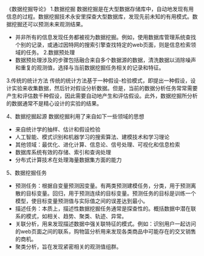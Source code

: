 《数据挖掘导论》
1.数据挖掘
数据挖掘是在大型数据存储库中，自动地发现有用信息的过程。数据挖掘技术永安里探查大型数据库，发现先前未知的有用模式。数据挖掘还可以预测未来观测结果。
- 并非所有的信息发现任务都被视为数据挖掘。例如，使用数据库管理系统查找个别的记录，或通过因特网的搜索引擎查找特定的web页面，则是信息检索领域的任务。
2.数据预处理
- 数据预处理涉及的步骤包括融合来自多个数据源的数据，清洗数据以消除噪声和重复的观测值，选择与当前数据挖掘任务相关的记录和特征。

3.传统的统计方法
传统的统计方法基于一种假设-检验模式，即提出一种假设，设计实验来收集数据，然后针对假设分析数据。但是，当前的数据分析任务常常需要产生和评估数千种假设，因此需要自动地产生和评估假设。此外，数据挖掘所分析的数据通常不是精心设计的实验的结果。

4、数据挖掘起源
数据挖掘利用了来自如下一些领域的思想
- 来自统计学的抽样、估计和假设检验
- 人工智能、模式识别和机器学习的搜索算法、建模技术和学习理论
- 其他领域：最优化、进化计算、信息论、信号处理、可视化和信息检索
- 数据库系统有效的存储、索引和查询处理
- 分布式计算技术在处理海量数据集方面的能力

5、数据挖掘任务
- 预测任务：根据自变量预测因变量。有两类预测建模任务，分类，用于预测离散的目标变量。回归，用于预测连续的目标变量。预测任务的目标是训练一个模型，使目标变量预测值与实际值之间的误差达到最小。
- 描述任务：本质上，描述性数据挖掘任务通常是探查性的。概括数据中潜在联系的模式，如相关、趋势、聚类、轨迹、异常。
 - 关联分析，用来发现描述数据中强关联特征的模式。例如：识别用户一起访问的web页面之间的联系，购物篮分析用来发现各类商品中可能存在的交叉销售的商机。
 - 聚类分析，旨在发现紧密相关的观测值组群。


  




